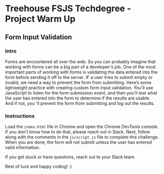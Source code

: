 
# Treehouse FSJS Techdegree - Project Warm Up

## Form Input Validation

### Intro

Forms are encountered all over the web.  So you can probably imagine that working with forms can be a big part of a developer's job.  One of the most important parts of working with forms is validating the data entered into the form before sending it off to the server.  IF a user tries to submit empty or invalid, we need a way to prevent the form from submitting.  Here’s some lightweight practice with creating custom form input validation.  You’ll use JavaScript to listen for the form submission event, and then you'll test what the user has entered into the form to determine if the results are usable.  And if not, you 'll prevent the form from submitting and log out the results.

### Instructions

 Load the `index.html` file in Chrome and open the Chrome DevTools console.  If you don't know how to do that, please reach out in Slack.  Next, follow along with the comments in the `js/script.js` file to complete this challenge.  When you are done, the form will not submit unless the user has entered valid information.

If you get stuck or have questions, reach out to your Slack team.

Best of luck and happy coding! :)
